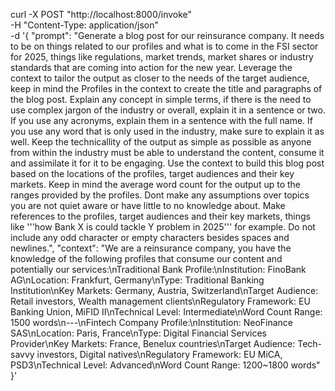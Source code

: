 curl -X POST "http://localhost:8000/invoke" \
     -H "Content-Type: application/json" \
     -d '{
  "prompt": "Generate a blog post for our reinsurance company. It needs to be on things related to our profiles and what is to come in the FSI sector for 2025, things like regulations, market trends, market shares or industry standards that are coming into action for the new year. Leverage the context to tailor the output as closer to the needs of the target audience, keep in mind the Profiles in the context to create the title and paragraphs of the blog post. Explain any concept in simple terms, if there is the need to use complex jargon of the industry or overall, explain it in a sentence or two. If you use any acronyms, explain them in a sentence with the full name. If you use any word that is only used in the industry, make sure to explain it as well. Keep the technicallity of the output as simple as possible as anyone from within the industry must be able to understand the content, consume it and assimilate it for it to be engaging. Use the context to build this blog post based on the locations of the profiles, target audiences and their key markets. Keep in mind the average word count for the output up to the ranges provided by the profiles. Dont make any assumptions over topics you are not quiet aware or have little to no knowledge about. Make references to the profiles, target audiences and their key markets, things like '\''how Bank X is could tackle Y problem in 2025'\'' for example. Do not include any odd character or empty characters besides spaces and newlines.",
  "context": "We are a reinsurance company, you have the knowledge of the following profiles that consume our content and potentially our services:\nTraditional Bank Profile:\nInstitution: FinoBank AG\nLocation: Frankfurt, Germany\nType: Traditional Banking Institution\nKey Markets: Germany, Austria, Switzerland\nTarget Audience: Retail investors, Wealth management clients\nRegulatory Framework: EU Banking Union, MiFID II\nTechnical Level: Intermediate\nWord Count Range: 1500 words\n---\nFintech Company Profile:\nInstitution: NeoFinance SAS\nLocation: Paris, France\nType: Digital Financial Services Provider\nKey Markets: France, Benelux countries\nTarget Audience: Tech-savvy investors, Digital natives\nRegulatory Framework: EU MiCA, PSD3\nTechnical Level: Advanced\nWord Count Range: 1200~1800 words"
}'
